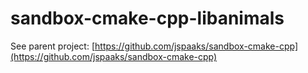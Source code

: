 # sandbox-cmake-cpp-libanimals

See parent project: [https://github.com/jspaaks/sandbox-cmake-cpp](https://github.com/jspaaks/sandbox-cmake-cpp)
